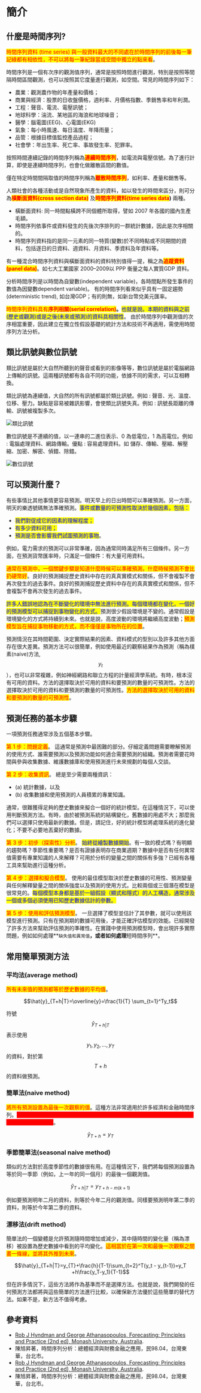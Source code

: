 # 簡介

## 什麼是時間序列?

<mark style="color:red;">時間序列資料 (time series) 與一般資料最大的不同處在於時間序列的前後每一筆記綠都有相依性，不可以將每一筆紀錄當成空間中獨立的點來看</mark>。

時間序列是一個有次序的觀測值序列，通常是按照時間進行觀測，特別是按照等間隔時間區間觀測，也可以按照其它度量進行觀測，如空間。常見的時間序列如下：

* 農業：觀測農作物的年產量和價格；
* 商業與經濟：股票的日收盤價格，週利率、月價格指數、季銷售率和年利潤。
* 工程：聲音、電流、電壓訊號；
* 地球科學：湍流、某地區的海浪和地球噪音；
* 醫學：腦電圖(EEG)、心電圖(EKG)
* 氣象：每小時風速、每日溫度、年降雨量；
* 品管：根據目標值監控產品過程；
* 社會學：年出生率、死亡率、事故發生率、犯罪率。

按照時間連續記錄的時間序列稱為<mark style="color:red;">**連續時間序列**</mark>，如電流與電壓信號。為了進行計算，即使是連續時間序列，也會化做離散區間的數值。

僅在特定時間間隔取值的時間序列稱為<mark style="color:red;">**離散時間序列**</mark>，如利率、產量和銷售等。

人類社會的各種活動或是自然現象所產生的資料，如以發生的時間來區分，則可分為<mark style="color:red;">**橫斷面資料(cross section data)**</mark> <mark style="color:red;"></mark><mark style="color:red;"></mark> 及<mark style="color:red;">**時間序列資料(time series data**</mark>**)** 兩種。

* 橫斷面資料: 同一時間點橫跨不同個體所取得，譬如 2007 年各國的國內生產毛額。
* 時間序列依事件或資料發生的先後次序排列的一群統計數據，因此是次序相關的。
* 時間序列資料指的是同一元素的同一特質(變數)於不同時點或不同期間的資料，包括逐日的日資料、週資料、月資料、季資料及年資料等。

&#x20;有一種混合時間序列資料與橫斷面資料的資料特別值得一提，稱之為<mark style="color:red;">**追蹤資料(panel data)**</mark>。如七大工業國家 2000–2009以 PPP 衡量之每人實質GDP 資料。

分析時間序列是以時間為自變數(independent variable)，各時間點所發生事件的數值為因變數dependent variable)。  有的時間序列看來似乎具有一固定趨勢 (deterministic trend), 如台灣GDP；有的則無，如新台幣兌美元匯率。

&#x20;<mark style="color:red;">時間序列資料具有</mark><mark style="color:red;">**序列相關(serial correlation)**</mark>**。**<mark style="color:blue;">也就是說。本期的資料與之前(歷史或觀測)或是之後(未來或預測)的資料具相關性</mark>。&#x20;由於時間序列中觀測值的次序相當重要，因此建立在獨立性假設基礎的統計方法和技術不再適用，需使用時間序列方法分析。

## 類比訊號與數位訊號



類比訊號是屬於大自然所聽到的聲音或看到的影像等等，數位訊號是屬於電腦網路上傳輸的訊號。這兩種訊號都有各自不同的功能，依據不同的需求，可以互相轉換。

類比訊號為連續值，大自然的所有訊號都屬於類比訊號。例如 : 聲音、光、溫度、位移、壓力。缺點是容易被雜訊影響，會使類比訊號失真。例如 : 訊號長距離的傳輸、訊號被複製多次。

![類比訊號](../.gitbook/assets/analog\_signal-min.png)

數位訊號是不連續的值，以一連串的二進位表示、0 為低電位，1 為高電位。例如 : 電腦處理資料、網路傳輸。優點 : 容易處理資料。如 儲存、傳輸、壓縮、解壓縮、加密、解密、偵錯、除錯。

![數位訊號](../.gitbook/assets/digital\_signal-min.png)



## 可以預測什麼？

有些事情比其他事情更容易預測。明天早上的日出時間可以準確預測。另一方面，明天的樂透號碼無法準確預測。<mark style="color:blue;">事件或數量的可預測性取決於幾個因素，包括：</mark>

* <mark style="color:blue;">我們對促成它的因素的理解程度；</mark>&#x20;
* <mark style="color:blue;">有多少資料可用；</mark>&#x20;
* <mark style="color:blue;">預測是否會影響我們試圖預測的事物</mark>。

例如，電力需求的預測可以非常準確，因為通常同時滿足所有三個條件。另一方面，在預測貨幣匯率時，只滿足一個條件：有大量可用資料。

<mark style="color:red;">通常在預測中，一個關鍵步驟是知道什麼時候可以準確預測，什麼時候預測不會比扔硬幣好</mark>。良好的預測捕捉歷史資料中存在的真真實模式和關係，但不會複製不會再次發生的過去事件。良好的預測捕捉歷史資料中存在的真真實模式和關係，但不會複製不會再次發生的過去事件。

<mark style="color:blue;">許多人錯誤地認為在不斷變化的環境中無法進行預測。每個環境都在變化，一個好的預測模型可以捕捉到事物變化的方式。</mark>預測很少假設環境是不變的。通常假設是環境變化的方式將持續到未來。也就是說，高度波動的環境將繼續高度波動；<mark style="color:red;">預測模型旨在捕捉事物移動的方式，而不僅僅是事物所在的位置</mark>。

預測情況在其時間範圍、決定實際結果的因素、資料模式的型別以及許多其他方面存在很大差異。預測方法可以很簡單，例如使用最近的觀察結果作為預測（稱為樸素(naive)方法, $$y_t$$），也可以非常複雜，例如神經網路和聯立方程的計量經濟學系統。有時，根本沒有可用的資料。方法的選擇取決於可用的資料和要預測的數量的可預測性。方法的選擇取決於可用的資料和要預測的數量的可預測性。<mark style="color:red;">方法的選擇取決於可用的資料和要預測的數量的可預測性</mark>。

## 預測任務的基本步驟

一項預測任務通常涉及五個基本步驟。

<mark style="color:red;">第 1 步：問題定義</mark>。 這通常是預測中最困難的部分。仔細定義問題需要瞭解預測的使用方式、誰需要預測以及預測功能如何適合需要預測的組織。預測者需要花時間與參與收集數據、維護數據庫和使用預測進行未來規劃的每個人交談。

<mark style="color:red;">第 2 步：收集資訊</mark>。 總是至少需要兩種資訊：

* (a) 統計數據，以及&#x20;
* (b) 收集數據和使用預測的人員積累的專業知識。

通常，很難獲得足夠的歷史數據來擬合一個好的統計模型。在這種情況下，可以使用判斷預測方法。有時，由於被預測系統的結構變化，舊數據的用處不大；那麼我們可以選擇只使用最新的數據。但是，請記住，好的統計模型將處理系統的進化變化；不要不必要地丟棄好的數據。

<mark style="color:red;">第 3 步：初步（探索性）分析</mark>。 <mark style="color:blue;">始終從繪製數據開始</mark>。有一致的模式嗎？有明顯的趨勢嗎？季節性重要嗎？是否有證據表明存在商業週期？數據中是否有任何異常值需要有專業知識的人來解釋？可用於分析的變量之間的關係有多強？已經有各種工具來幫助進行這種分析。

<mark style="color:red;">第 4 步：選擇和擬合模型</mark>。 使用的最佳模型取決於歷史數據的可用性、預測變量與任何解釋變量之間的關係強度以及預測的使用方式。比較兩個或三個潛在模型是很常見的。<mark style="color:blue;">每個模型本身都是基於一組假設（顯式和隱式）的人工構造，通常涉及一個或多個必須使用已知歷史數據估計的參數。</mark>

<mark style="color:red;">第 5 步：使用和評估預測模型</mark>。 一旦選擇了模型並估計了其參數，就可以使用該模型進行預測。只有在預測期的數據可用後，才能正確評估模型的效能。已經開發了許多方法來幫助評估預測的準確性。在實踐中使用預測模型時，會出現許多實際問題，例如如何處理**`缺失值和異常值`**，或者如何處理**短時間序列**。

## 常用簡單預測方法

### 平均法(average method)

<mark style="color:red;">所有未來值的預測都等於歷史數據的平均值</mark>。

$$\hat{y}_{T+h|T}=\overline{y}=\frac{1}{T} \sum_{t=1}^Ty_t$$

符號$$\hat{y}_{T+h|T}$$表示使用$$y_1, y_2,\dots,y_T$$的資料，對於第$$T+h$$的資料做預測。

### 簡單法(naive method)&#x20;

<mark style="color:red;">將所有預測設置為最後一次觀察的值</mark>。這種方法非常適用於許多經濟和金融時間序列。<mark style="color:red;background-color:red;">因為當數據遵循隨機漫步(random walk)時，簡單法是最佳的預測，所以這些也稱為隨機遊走預測</mark>。

$$\hat{y}_{T+h}=y_T$$

### 季節簡單法(seasonal naive method)

類似的方法對於高度季節性的數據很有用。在這種情況下，我們將每個預測設置為等於同一季節（例如，上一年的同一個月）的最後一個觀測值。

$$\hat{y}_{T+h|T}=y_{T+h-m(k+1)}$$

例如要預測明年二月的資料，則等於今年二月的觀測值。同樣要預測明年第二季的資料，則等於今年第二季的資料。

### 漂移法(drift method)

簡單法的一個變體是允許預測隨時間增加或減少，其中隨時間的變化量（稱為漂移）被設置為歷史數據中看到的平均變化。<mark style="color:red;">這相當於在第一次和最後一次觀察之間畫一條線，並將其外推到未來</mark>。

$$\hat{y}_{T+h|T}=y_{T}+\frac{h}{T-1}\sum_{t=2}^T(y_t - y_{t-1})=y_T +h\frac{y_T-y_1}{T-1}$$

但在許多情況下，這些方法將作為基準而不是選擇方法。也就是說，我們開發的任何預測方法都將與這些簡單的方法進行比較，以確保新方法優於這些簡單的替代方法。如果不是，新方法不值得考慮。







## 參考資料

* [Rob J Hyndman and George Athanasopoulos, Forecasting: Principles and Practice (2nd ed), Monash University, Australia](https://otexts.com/fpp2/).
* 陳旭昇著，時間序列分析：總體經濟與財務金融之應用，民98.04，台灣東華，台北市。
* [Rob J Hyndman and George Athanasopoulos, Forecasting: Principles and Practice (2nd ed), Monash University, Australia](https://otexts.com/fpp2/).
* 陳旭昇著，時間序列分析：總體經濟與財務金融之應用，民98.04，台灣東華，台北市。
